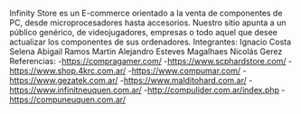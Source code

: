 Infinity Store es un E-commerce orientado a la venta de componentes de PC, desde microprocesadores hasta accesorios.
Nuestro sitio apunta a un público genérico, de videojugadores, empresas o todo aquel que desee actualizar los componentes de sus ordenadores.
Integrantes: 
Ignacio Costa
Selena Abigail Ramos
Martin Alejandro Esteves Magalhaes 
Nicolás Gerez
Referencias: 
-https://compragamer.com/
-https://www.scphardstore.com/
-https://www.shop.4krc.com.ar/
-https://www.compumar.com/
-https://www.gezatek.com.ar/
-https://www.malditohard.com.ar/
-https://www.infinitneuquen.com.ar/
-http://compulider.com.ar/index.php
-https://compuneuquen.com.ar/